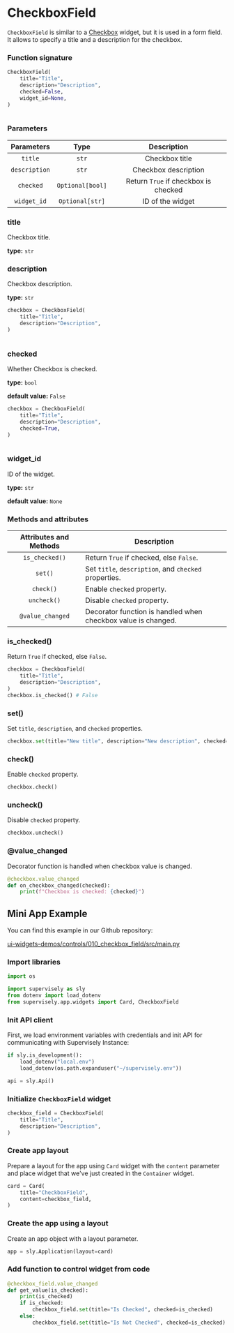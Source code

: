 # CheckboxField

`CheckboxField` is similar to a [Checkbox](../checkbox.md) widget, but it is used in a form field. It allows to specify a title and a description for the checkbox.

### Function signature

```python
CheckboxField(
    title="Title",
    description="Description",
    checked=False,
    widget_id=None,
)
```

<figure><img src="https://github.com/supervisely-ecosystem/ui-widgets-demos/assets/79905215/dd0f609d-06cf-4b35-a79c-4cda345dfffb" alt=""><figcaption></figcaption></figure>

### Parameters

|  Parameters   |       Type       |             Description              |
| :-----------: | :--------------: | :----------------------------------: |
|    `title`    |      `str`       |            Checkbox title            |
| `description` |      `str`       |         Checkbox description         |
|   `checked`   | `Optional[bool]` | Return `True` if checkbox is checked |
|  `widget_id`  | `Optional[str]`  |           ID of the widget           |

### title

Checkbox title.

**type:** `str`

### description

Checkbox description.

**type:** `str`

```python
checkbox = CheckboxField(
    title="Title",
    description="Description",
)
```

<figure><img src="https://github.com/supervisely-ecosystem/ui-widgets-demos/assets/79905215/dd0f609d-06cf-4b35-a79c-4cda345dfffb" alt=""><figcaption></figcaption></figure>


### checked

Whether Checkbox is checked.

**type:** `bool`

**default value:** `False`

```python
checkbox = CheckboxField(
    title="Title",
    description="Description",
    checked=True,
)
```

<figure><img src="https://github.com/supervisely-ecosystem/ui-widgets-demos/assets/79905215/5bbfe4d6-260a-4077-b539-dc97a37c97b9:1" alt=""><figcaption></figcaption></figure>

### widget_id

ID of the widget.

**type:** `str`

**default value:** `None`

### Methods and attributes

| Attributes and Methods | Description                                                   |
| :--------------------: | ------------------------------------------------------------- |
|     `is_checked()`     | Return `True` if checked, else `False`.                       |
|        `set()`       | Set `title`, `description`, and `checked` properties.         |
|       `check()`       | Enable `checked` property.                                    |
|      `uncheck()`      | Disable `checked` property.                                   |
|    `@value_changed`    | Decorator function is handled when checkbox value is changed. |

### is_checked()

Return `True` if checked, else `False`.

```python
checkbox = CheckboxField(
    title="Title",
    description="Description",
)
checkbox.is_checked() # False
```

### set()

Set `title`, `description`, and `checked` properties.

```python
checkbox.set(title="New title", description="New description", checked=True)
```

### check()

Enable `checked` property.

```python
checkbox.check()
```

### uncheck()

Disable `checked` property.

```python
checkbox.uncheck()
```

### @value_changed

Decorator function is handled when checkbox value is changed.

```python
@checkbox.value_changed
def on_checkbox_changed(checked):
    print(f"Checkbox is checked: {checked}")
```

## Mini App Example


You can find this example in our Github repository:

[ui-widgets-demos/controls/010_checkbox_field/src/main.py](https://github.com/supervisely-ecosystem/ui-widgets-demos/blob/master/controls/010_checkbox_field/src/main.py)

### Import libraries

```python
import os

import supervisely as sly
from dotenv import load_dotenv
from supervisely.app.widgets import Card, CheckboxField
```

### Init API client

First, we load environment variables with credentials and init API for communicating with Supervisely Instance:

```python
if sly.is_development():
    load_dotenv("local.env")
    load_dotenv(os.path.expanduser("~/supervisely.env"))

api = sly.Api()
```

### Initialize `CheckboxField` widget

```python
checkbox_field = CheckboxField(
    title="Title",
    description="Description",
)
```

### Create app layout

Prepare a layout for the app using `Card` widget with the `content` parameter and place widget that we've just created in the `Container` widget.

```python
card = Card(
    title="CheckboxField",
    content=checkbox_field,
)
```

### Create the app using a layout

Create an app object with a layout parameter.

```python
app = sly.Application(layout=card)
```

### Add function to control widget from code

```python
@checkbox_field.value_changed
def get_value(is_checked):
    print(is_checked)
    if is_checked:
        checkbox_field.set(title="Is Checked", checked=is_checked)
    else:
        checkbox_field.set(title="Is Not Checked", checked=is_checked)
```

<figure><img src="https://github.com/supervisely-ecosystem/ui-widgets-demos/assets/79905215/2ce587c4-66ec-40d4-9b48-1f407641a6c4" alt=""><figcaption></figcaption></figure>